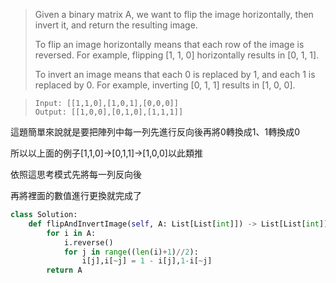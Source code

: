 
> Given a binary matrix A, we want to flip the image horizontally, then invert it, and return the resulting image.
> 
> To flip an image horizontally means that each row of the image is reversed.  For example, flipping [1, 1, 0] horizontally results in [0, 1, 1].
> 
> To invert an image means that each 0 is replaced by 1, and each 1 is replaced by 0. For example, inverting [0, 1, 1] results in [1, 0, 0].


> ```
> Input: [[1,1,0],[1,0,1],[0,0,0]]
> Output: [[1,0,0],[0,1,0],[1,1,1]]
> ```

這題簡單來說就是要把陣列中每一列先進行反向後再將0轉換成1、1轉換成0

所以以上面的例子[1,1,0]→[0,1,1]→[1,0,0]以此類推

依照這思考模式先將每一列反向後

再將裡面的數值進行更換就完成了

```python
class Solution:
    def flipAndInvertImage(self, A: List[List[int]]) -> List[List[int]]:      
        for i in A:
            i.reverse()
            for j in range((len(i)+1)//2):
                i[j],i[~j] = 1 - i[j],1-i[~j]
        return A

```
